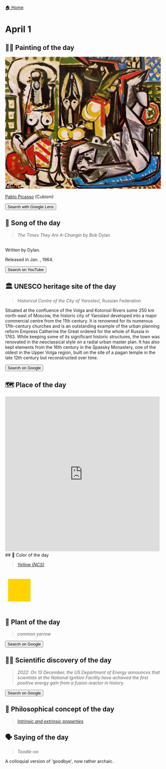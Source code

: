 
[🏠 Home](../../index.md)

# April 1

## 🧑‍🎨 Painting of the day

<img width="600" src="../img/Pablo_Picasso_8.jpg">

[Pablo Picasso](http://en.wikipedia.org/wiki/Pablo_Picasso) (Cubism)

<button class="btn btn-success"
onclick=" window.open('https://lens.google.com/uploadbyurl?url=https://iretes.github.io/one-a-day/data/img/Pablo_Picasso_8.jpg','_blank')">
Search with Google Lens
</button>

## 🎼 Song of the day

> *The Times They Are A-Changin*
by Bob Dylan

<br />Written by Dylan.

Released in Jan. , 1964.

<button class="btn btn-success"
onclick=" window.open('http://www.youtube.com/search?q=The Times They Are A-Changin by Bob Dylan','_blank')">
Search on YouTube
</button>

## 🏛️ UNESCO heritage site of the day

> *Historical Centre of the City of Yaroslavl*, Russian Federation

<p>Situated at the confluence of the Volga and Kotorosl Rivers some 250 km north-east of Moscow, the historic city of Yaroslavl developed into a major commercial centre from the 11th century. It is renowned for its numerous 17th-century churches and is an outstanding example of the urban planning reform Empress Catherine the Great ordered for the whole of Russia in 1763. While keeping some of its significant historic structures, the town was renovated in the neoclassical style on a radial urban master plan. It has also kept elements from the 16th century in the Spassky Monastery, one of the oldest in the Upper Volga region, built on the site of a pagan temple in the late 12th century but reconstructed over time.</p>

<button class="btn btn-success"
onclick=" window.open('http://www.google.com/search?q=Historical Centre of the City of Yaroslavl','_blank')">
Search on Google
</button>

## 🗺️ Place of the day

<iframe
src="https://www.mapcrunch.com"
name="mapcrunch"
width="500"
height="500"
allowTransparency="true"
scrolling="no"
frameborder="0"
>
</iframe>
## 🎨 Color of the day

> *[Yellow (NCS)](https://en.wikipedia.org/wiki/Shades_of_yellow#Yellow_(NCS)_(psychological_primary_yellow))*

<div style="color:#FFD300; font-size: 100px;">&#9632;</div>

## 🌿 Plant of the day

> *common yarrow*

<button class="btn btn-success"
onclick=" window.open('http://www.google.com/search?q=common yarrow','_blank')">
Search on Google
</button>

## 🧑‍🔬 Scientific discovery of the day

> *2022: On 13 December, the US Department of Energy announces that scientists at the National Ignition Facility have achieved the first positive energy gain from a fusion reactor in history.*

<button class="btn btn-success"
onclick=" window.open('http://www.google.com/search?q=2022: On 13 December, the US Department of Energy announces that scientists at the National Ignition Facility have achieved the first positive energy gain from a fusion reactor in history.','_blank')">
Search on Google
</button>

## 💭 Philosophical concept of the day

> *[Intrinsic and extrinsic properties](https://en.wikipedia.org/wiki/Intrinsic_and_extrinsic_properties_(philosophy))*

## 🗣️ Saying of the day

> *Toodle-oo*

A colloquial version of 'goodbye', now rather archaic. 
